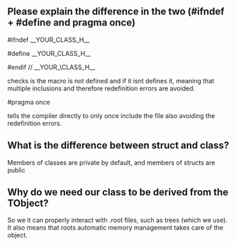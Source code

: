 ## Please explain the difference in the two (#ifndef + #define and pragma once)

\#ifndef \_\_YOUR\_CLASS\_H\_\_

\#define \_\_YOUR\_CLASS\_H\_\_

\#endif // \_\_YOUR\_\CLASS\_H\_\_

checks is the macro is not defined and if it isnt defines it, meaning that multiple inclusions and therefore redefinition errors are avoided.

\#pragma once 

tells the compiler directly to only once include the file also avoiding the redefinition errors.
## What is the difference between struct and class?

Members of classes are private by default, and members of structs are public
## Why do we need our class to be derived from the TObject?

So we it can properly interact with .root files, such as trees (which we use). It also means that roots automatic memory management takes care of the object.

